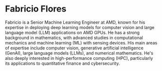 <head>
  <meta charset="UTF-8">
  <meta name="description" content=" Fabricio Flores">
  <meta name="keywords" content="AMD GPU, MI300, MI250, ROCm, blog, contributor, blog author">
</head>

# Fabricio Flores

Fabricio is a Senior Machine Learning Engineer at AMD, known for his expertise in deploying deep
learning models for computer vision and large language model (LLM) applications on AMD GPUs. He
has a strong background in mathematics, with advanced studies in computational mechanics and
machine learning (ML) with sensing devices. His main areas of expertise include computer vision,
generative artificial intelligence (GenAI), large language models (LLMs), and numerical mathematics.
He's also deeply interested in high-performance computing (HPC), particularly its applications to
quantitative finance and cybersecurity.
